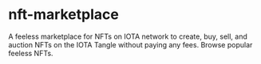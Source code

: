 # nft-marketplace
A feeless marketplace for NFTs on IOTA network to create, buy, sell, and auction NFTs on the IOTA Tangle without paying any fees. Browse popular feeless NFTs.
